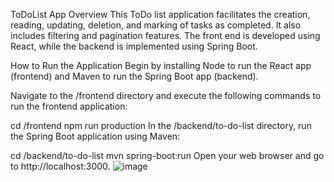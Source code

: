 
ToDoList App
Overview
This ToDo list application facilitates the creation, reading, updating, deletion, and marking of tasks as completed. It also includes filtering and pagination features. The front end is developed using React, while the backend is implemented using Spring Boot.

How to Run the Application
Begin by installing Node to run the React app (frontend) and Maven to run the Spring Boot app (backend).

Navigate to the /frontend directory and execute the following commands to run the frontend application:

cd /frontend
npm run production
In the /backend/to-do-list directory, run the Spring Boot application using Maven:

cd /backend/to-do-list
mvn spring-boot:run
Open your web browser and go to http://localhost:3000.
![image](https://github.com/hc017/To_Do-_List/assets/111496944/f2b654da-7380-41d3-a28b-0d379e0a27a0)

